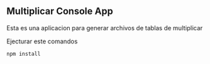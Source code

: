 ## Multiplicar Console App

Esta es una aplicacion para generar archivos de tablas de multiplicar

Ejecturar este comandos

```
npm install
```